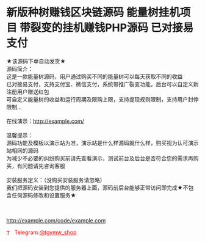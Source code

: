 # 新版种树赚钱区块链源码 能量树挂机项目 带裂变的挂机赚钱PHP源码 已对接易支付

★该源码下单自动发货★<br>源码简介：<br>这是一款能量树源码，用户通过购买不同的能量树可以每天获取不同的收益<br>已对接易支付，支持支付宝、微信支付，系统带推广裂变功能，后台可以自定义新注册用户赠送红包<br>可自定义能量树的收益和运行周期及限购上限，支持提现规则限制，支持用户封停限制...<br><br>在线演示：http://example.com/<br><br>温馨提示：<br>源码功能及模板以演示站为准，演示站是什么样源码就什么样，购买视为认可演示站相同的源码<br>为减少不必要的纠纷购买前请先查看演示，测试前台及后台是否符合您的需求再购买，有问题请先咨询客服<br><br>安装服务定义：（没购买安装服务请忽略）<br>我们把源码安装到您提供的服务器上面，源码前后台能够正常访问即完成★不包含任何源码修改和设置服务★<br><br><br>

http://example.com/code/example.com







<p style="color: red;"><img src="https://cdn-icons-png.flaticon.com/512/2111/2111646.png" alt="Telegram Icon" style="width: 16px; vertical-align: middle; margin-right: 5px;">Telegram:<a href="https://t.me/tgymw_shop" style="color: red;">@tgymw_shop</a></p>

